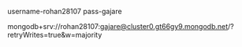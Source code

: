 username-rohan28107
pass-gajare

mongodb+srv://rohan28107:gajare@cluster0.gt66gy9.mongodb.net/?retryWrites=true&w=majority